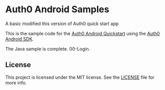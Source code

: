 # Auth0 Android Samples

A basic modified this version of Auth0 quick start app


This is the sample code for the [Auth0 Android Quickstart](https://auth0.com/docs/quickstart/native/android) using the [Auth0 Android SDK](https://github.com/auth0/Auth0.Android).

The Java sample is complete. 00-Login.


## License

This project is licensed under the MIT license. See the [LICENSE](./LICENSE) file for more info.
